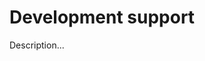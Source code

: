 <!-- ======================================================================
--- Search engine
title:          Development support
keywords:       development, support
description:    Development support in md-site-engine.
--- Menu system
order:          180
text:           Development support
hidden:         false
umbel:          false
--- Page properties
id:             
document:       
layout:         layout-2-left
$-left:         toc
======================================================================= -->

# Development support

Description...